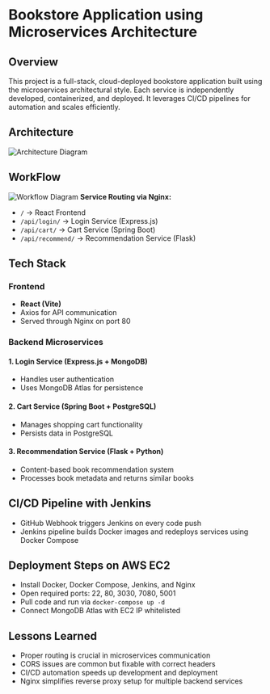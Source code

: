 # Bookstore Application using Microservices Architecture

## Overview
This project is a full-stack, cloud-deployed bookstore application built using the microservices architectural style. Each service is independently developed, containerized, and deployed. It leverages CI/CD pipelines for automation and scales efficiently.

## Architecture

![Architecture Diagram](https://miro.medium.com/v2/resize:fit:1100/format:webp/1*KE0i3zbYbjYLl4agpWiXfQ.png)

## WorkFlow
![Workflow Diagram](https://miro.medium.com/v2/resize:fit:1100/format:webp/1*uqXQ13hrJqzkVQzFw11hoA.png)
**Service Routing via Nginx:**
- `/` → React Frontend
- `/api/login/` → Login Service (Express.js)
- `/api/cart/` → Cart Service (Spring Boot)
- `/api/recommend/` → Recommendation Service (Flask)

## Tech Stack

### Frontend
- **React (Vite)**
- Axios for API communication
- Served through Nginx on port 80

### Backend Microservices

#### 1. Login Service (Express.js + MongoDB)
- Handles user authentication
- Uses MongoDB Atlas for persistence

#### 2. Cart Service (Spring Boot + PostgreSQL)
- Manages shopping cart functionality
- Persists data in PostgreSQL

#### 3. Recommendation Service (Flask + Python)
- Content-based book recommendation system
- Processes book metadata and returns similar books

## CI/CD Pipeline with Jenkins
- GitHub Webhook triggers Jenkins on every code push
- Jenkins pipeline builds Docker images and redeploys services using Docker Compose


## Deployment Steps on AWS EC2
- Install Docker, Docker Compose, Jenkins, and Nginx
- Open required ports: 22, 80, 3030, 7080, 5001
- Pull code and run via `docker-compose up -d`
- Connect MongoDB Atlas with EC2 IP whitelisted

## Lessons Learned
- Proper routing is crucial in microservices communication
- CORS issues are common but fixable with correct headers
- CI/CD automation speeds up development and deployment
- Nginx simplifies reverse proxy setup for multiple backend services
